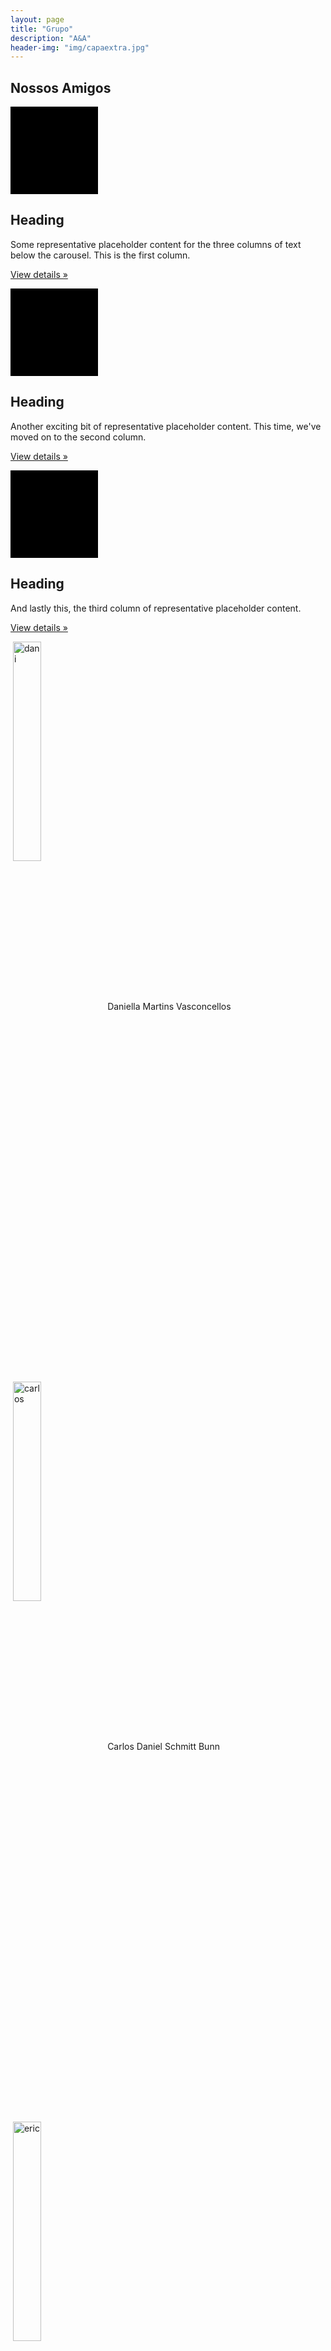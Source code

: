 ```yaml
---
layout: page
title: "Grupo"
description: "A&A"
header-img: "img/capaextra.jpg"
---
```



Nossos Amigos
----------------


 <div class="row">
      <div class="col-lg-4">
        <svg class="bd-placeholder-img rounded-circle" width="140" height="140" xmlns="http://www.w3.org/2000/svg" role="img" aria-label="Placeholder" preserveAspectRatio="xMidYMid slice" focusable="false"><title>Placeholder</title><rect width="100%" height="100%" fill="var(--bs-secondary-color)"/></svg>
        <h2 class="fw-normal">Heading</h2>
        <p>Some representative placeholder content for the three columns of text below the carousel. This is the first column.</p>
        <p><a class="btn btn-secondary" href="#">View details &raquo;</a></p>
      </div><!-- /.col-lg-4 -->
      <div class="col-lg-4">
        <svg class="bd-placeholder-img rounded-circle" width="140" height="140" xmlns="http://www.w3.org/2000/svg" role="img" aria-label="Placeholder" preserveAspectRatio="xMidYMid slice" focusable="false"><title>Placeholder</title><rect width="100%" height="100%" fill="var(--bs-secondary-color)"/></svg>
        <h2 class="fw-normal">Heading</h2>
        <p>Another exciting bit of representative placeholder content. This time, we've moved on to the second column.</p>
        <p><a class="btn btn-secondary" href="#">View details &raquo;</a></p>
      </div><!-- /.col-lg-4 -->
      <div class="col-lg-4">
        <svg class="bd-placeholder-img rounded-circle" width="140" height="140" xmlns="http://www.w3.org/2000/svg" role="img" aria-label="Placeholder" preserveAspectRatio="xMidYMid slice" focusable="false"><title>Placeholder</title><rect width="100%" height="100%" fill="var(--bs-secondary-color)"/></svg>
        <h2 class="fw-normal">Heading</h2>
        <p>And lastly this, the third column of representative placeholder content.</p>
        <p><a class="btn btn-secondary" href="#">View details &raquo;</a></p>
      </div><!-- /.col-lg-4 -->
    </div><!-- /.row -->


<p>&nbsp;<img align="center" src="https://artigos-e-amigos.github.io/img/dani.jpg" alt="dani" class="border-0" width="30%">Daniella Martins Vasconcellos</p>

<p>&nbsp;<img align="center" src="https://artigos-e-amigos.github.io/img/carlos.jpg" alt="carlos" class="border-0" width="30%">Carlos Daniel Schmitt Bunn</p>

<p>&nbsp;<img align="center" src="https://artigos-e-amigos.github.io/img/eric.jpg" alt="eric" class="border-0" width="30%">Eric Carvalho da Silveira</p>

<p>&nbsp;<img align="center" src="https://artigos-e-amigos.github.io/img/guilherme.jpg" alt="guilherme" class="border-0" width="30%">Guilherme Tomaselli Borchardt</p>

<p>&nbsp;<img align="center" src="https://artigos-e-amigos.github.io/img/isabela.jpg" alt="isabela" class="border-0" width="30%">Isabela Gasparini</p>

<p>&nbsp;<img align="center" src="https://artigos-e-amigos.github.io/img/laisCircular.jpg" alt="lais" class="border-0" width="30%">Laís Pisetta Van Vossen</p>

<p>&nbsp;<img align="center" src="https://artigos-e-amigos.github.io/img/maria.jpg" alt="maria" class="img-fluid img-thumbnail" width="30%">Maria Teresa Silva Santos</p>